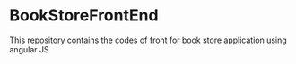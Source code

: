 # BookStoreFrontEnd
This repository contains the codes of front for book store application using angular JS
